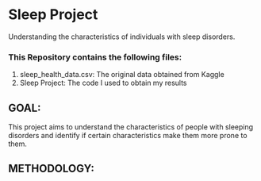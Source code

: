 # Sleep Project
Understanding the characteristics of individuals with sleep disorders. 

### This Repository contains the following files:
1. sleep_health_data.csv: The original data obtained from Kaggle
2. Sleep Project: The code I used to obtain my results

## GOAL: 
This project aims to understand the characteristics of people with sleeping disorders and identify if certain characteristics make them more prone to them. 

## METHODOLOGY:
